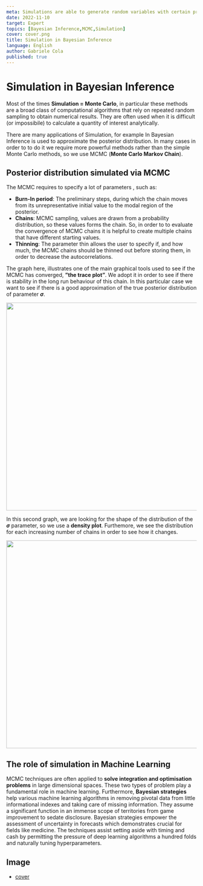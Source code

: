 ```yaml
---
meta: Simulations are able to generate random variables with certain properties and hence being able to mimic real random phenomena.
date: 2022-11-10
target: Expert 
topics: [Bayesian Inference,MCMC,Simulation] 
cover: cover.png
title: Simulation in Bayesian Inference
language: English 
author: Gabriele Cola
published: true
---
```


# Simulation in Bayesian Inference

Most of the times **Simulation = Monte Carlo**, in particular these methods are a broad class of computational algorithms that rely on repeated random sampling to obtain numerical results. They are often used when it is difficult (or impossibile) to calculate a quantity of interest analytically. 

There are many applications of Simulation, for example In Bayesian Inference is used to approximate the posterior distribution. In many cases in order to to do it we require more powerful methods rather than the simple Monte Carlo methods, so we use MCMC (**Monte Carlo Markov Chain**).

## Posterior distribution simulated via MCMC
The MCMC requires to specify a lot of parameters , such as:
* **Burn-In period**: The preliminary steps, during which the chain moves from its unrepresentative initial value to the modal region of the posterior.
*	**Chains**: MCMC sampling, values are drawn from a probability distribution, so these values forms the chain. So, in order to  to evaluate the convergence of MCMC chains it is helpful to create multiple chains that have different starting values.
*	**Thinning**: The parameter thin allows the user to specify if, and how much, the MCMC chains should be thinned out before storing them, in order to decrease the autocorrelations.

The graph here, illustrates one of the main graphical tools used to see if the MCMC has converged, **”the trace plot”**. We adopt it in order to see if there is stability in the long run behaviour of this chain. In this particular case we want to see if there is a good approximation of the true posterior distribution of parameter **$\sigma$**.

<p align="center">
  <img src="./trace_plot.png" width="550"/>
</p>

In this second graph, we are looking for the shape of the distribution of the **$\sigma$** parameter, so we use a **density plot**. Furthemore, we see the distribution for each increasing number of chains in order to see how it changes.

<p align="center">
  <img src="./density_plot.png" width="550"/>
</p>

## The role of simulation in Machine Learning
MCMC techniques are often applied to **solve integration and optimisation problems** in large dimensional spaces. These two types of problem play a fundamental role in machine learning.
Furthermore, **Bayesian strategies** help various machine learning algorithms in removing pivotal data from little informational indexes and taking care of missing information. They assume a significant function in an immense scope of territories from game improvement to sedate disclosure. 
Bayesian strategies empower the assessment of uncertainty in forecasts which demonstrates crucial for fields like medicine. The techniques assist setting aside with timing and cash by permitting the pressure of deep learning algorithms a hundred folds and naturally tuning hyperparameters.

## Image
- [cover](cover.png)


